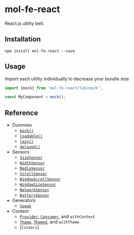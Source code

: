 # mol-fe-react

React.js utility belt.

## Installation

```shell
npm install mol-fe-react --save
```

## Usage

Import each utility individually to decrease your bundle size

```js
import {mock} from 'mol-fe-react/lib/mock';

const MyComponent = mock();
```

## Reference

  - Dummies
     - [`mock()`](./docs/mock.md)
     - [`loadable()`](./docs/loadable.md)
     - [`lazy()`](./docs/lazy.md)
     - [`delayed()`](./docs/delayed.md)
  - Sensors
     - [`SizeSensor`](./docs/SizeSensor.md)
     - [`WidthSensor`](./docs/WidthSensor.md)
     - [`MediaSensor`](./docs/MediaSensor.md)
     - [`ScrollSensor`](./docs/ScrollSensor.md)
     - [`WindowScrollSensor`](./docs/WindowScrollSensor.md)
     - [`WindowSizeSensor`](./docs/WindowSizeSensor.md)
     - [`NetworkSensor`](./docs/NetworkSensor.md)
     - [`BatterySensor`](./docs/BatterySensor.md)
  - Generators
     - [`Speak`](./docs/Speak.md)
  - Context
     - [`Provider`](), [`Consumer`](), and `withContext`
     - [`Theme`](), [`Themed`](), and `withTheme`
     - [`CssVars`]

